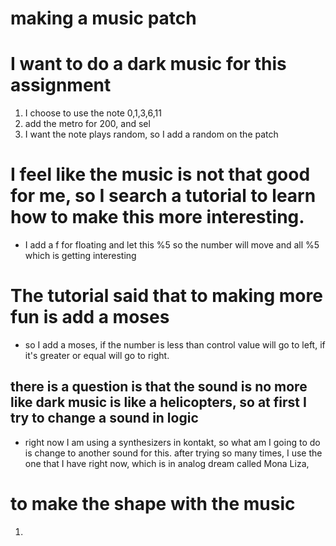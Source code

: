# making a music patch

# I want to do a dark music for this assignment
1. I choose to use the note 0,1,3,6,11
2. add the metro for 200, and sel
3. I want the note plays random, so I add a random on the patch

# I feel like the music is not that good for me, so I search a tutorial to learn how to make this more interesting.

- I add a f for floating and let this %5 so the number will move and all %5 which is getting interesting

# The tutorial said that to making more fun is add a moses
-  so I add a moses, if the number is less than control value will go to left, if it's greater or equal will go to right.

## there is a question is that the sound is no more like dark music is like a helicopters, so at first I try to change a sound in logic
- right now I am using a synthesizers in kontakt, so what am I going to do is change to another sound for this. after trying so many times, I use the one that I have right now, which is in analog dream called Mona Liza,

# to make the shape with the music
1. 